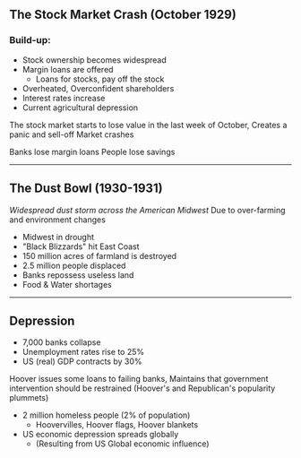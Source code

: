 ## The Stock Market Crash (October 1929)

### Build-up:

- Stock ownership becomes widespread
- Margin loans are offered
	- Loans for stocks, pay off the stock
- Overheated, Overconfident shareholders
- Interest rates increase
- Current agricultural depression

The stock market starts to lose value in the last week of October,
Creates a panic and sell-off
Market crashes

Banks lose margin loans
People lose savings

---

## The Dust Bowl (1930-1931)

*Widespread dust storm across the American Midwest*
Due to over-farming and environment changes

- Midwest in drought
- "Black Blizzards" hit East Coast
- 150 million acres of farmland is destroyed
- 2.5 million people displaced
- Banks repossess useless land
- Food & Water shortages

---

## Depression

- 7,000 banks collapse
- Unemployment rates rise to 25%
- US (real) GDP contracts by 30%

Hoover issues some loans to failing banks,
Maintains that government intervention should be restrained
(Hoover's and Republican's popularity plummets)

- 2 million homeless people (2% of population)
	- Hoovervilles, Hoover flags, Hoover blankets
- US economic depression spreads globally
	- (Resulting from US Global economic influence)